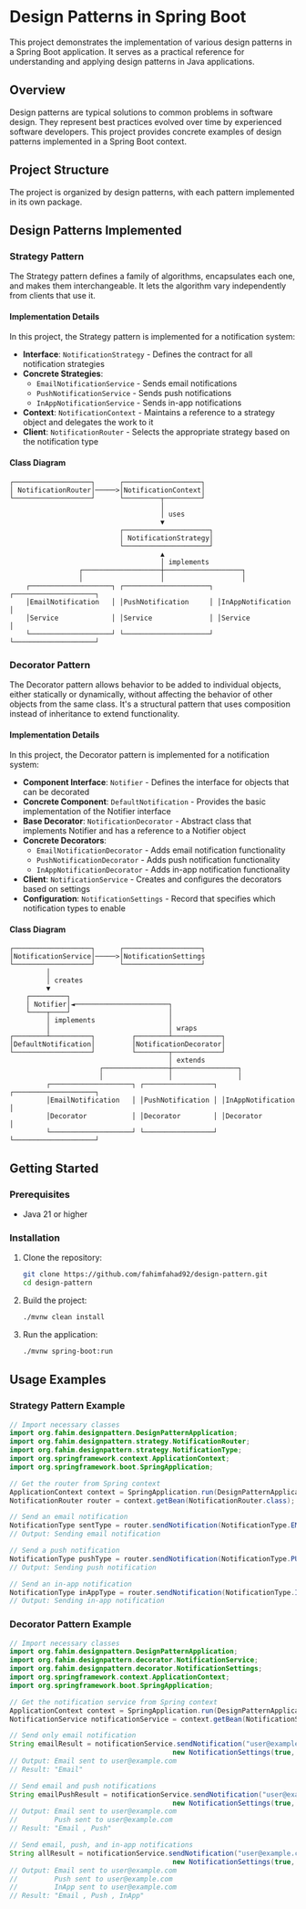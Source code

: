 # Design Patterns in Spring Boot

This project demonstrates the implementation of various design patterns in a Spring Boot application. It serves as a practical reference for understanding and applying design patterns in Java applications.

## Overview

Design patterns are typical solutions to common problems in software design. They represent best practices evolved over time by experienced software developers. This project provides concrete examples of design patterns implemented in a Spring Boot context.

## Project Structure

The project is organized by design patterns, with each pattern implemented in its own package.

## Design Patterns Implemented

### Strategy Pattern

The Strategy pattern defines a family of algorithms, encapsulates each one, and makes them interchangeable. It lets the algorithm vary independently from clients that use it.

#### Implementation Details

In this project, the Strategy pattern is implemented for a notification system:

- **Interface**: `NotificationStrategy` - Defines the contract for all notification strategies
- **Concrete Strategies**:
  - `EmailNotificationService` - Sends email notifications
  - `PushNotificationService` - Sends push notifications
  - `InAppNotificationService` - Sends in-app notifications
- **Context**: `NotificationContext` - Maintains a reference to a strategy object and delegates the work to it
- **Client**: `NotificationRouter` - Selects the appropriate strategy based on the notification type

#### Class Diagram

```
┌───────────────────┐      ┌───────────────────┐
│ NotificationRouter│─────>│NotificationContext│
└───────────────────┘      └─────────┬─────────┘
                                     │
                                     │ uses
                                     ▼
                           ┌─────────────────────┐
                           │ NotificationStrategy│
                           └─────────────────────┘
                                     ▲
                                     │ implements
                 ┌───────────────────┼───────────────────┐
                 │                   │                   │
    ┌────────────────────┐ ┌─────────────────────┐ ┌────────────────────┐
    │EmailNotification   │ │PushNotification     │ │InAppNotification   │
    │Service             │ │Service              │ │Service             │
    └────────────────────┘ └─────────────────────┘ └────────────────────┘
```

### Decorator Pattern

The Decorator pattern allows behavior to be added to individual objects, either statically or dynamically, without affecting the behavior of other objects from the same class. It's a structural pattern that uses composition instead of inheritance to extend functionality.

#### Implementation Details

In this project, the Decorator pattern is implemented for a notification system:

- **Component Interface**: `Notifier` - Defines the interface for objects that can be decorated
- **Concrete Component**: `DefaultNotification` - Provides the basic implementation of the Notifier interface
- **Base Decorator**: `NotificationDecorator` - Abstract class that implements Notifier and has a reference to a Notifier object
- **Concrete Decorators**:
  - `EmailNotificationDecorator` - Adds email notification functionality
  - `PushNotificationDecorator` - Adds push notification functionality
  - `InAppNotificationDecorator` - Adds in-app notification functionality
- **Client**: `NotificationService` - Creates and configures the decorators based on settings
- **Configuration**: `NotificationSettings` - Record that specifies which notification types to enable

#### Class Diagram

```
┌───────────────────┐      ┌───────────────────┐
│NotificationService│─────>│NotificationSettings
└───────────────────┘      └───────────────────┘
         │
         │ creates
         ▼
    ┌─────────┐
    │ Notifier│◄───────────────────────┐
    └────┬────┘                        │
         │ implements                  │
         │                             │ wraps
┌────────┴──────────┐         ┌────────┴────────────┐
│DefaultNotification│         │NotificationDecorator│
└───────────────────┘         └────────┬────────────┘
                                       │ extends
                      ┌────────────────┼────────────────┐
                      │                │                │
         ┌────────────────────┐ ┌─────────────────┐ ┌────────────────────┐
         │EmailNotification   │ │PushNotification │ │InAppNotification   │
         │Decorator           │ │Decorator        │ │Decorator           │
         └────────────────────┘ └─────────────────┘ └────────────────────┘
```

## Getting Started

### Prerequisites

- Java 21 or higher

### Installation

1. Clone the repository:
   ```bash
   git clone https://github.com/fahimfahad92/design-pattern.git
   cd design-pattern
   ```

2. Build the project:
   ```bash
   ./mvnw clean install
   ```

3. Run the application:
   ```bash
   ./mvnw spring-boot:run
   ```

## Usage Examples

### Strategy Pattern Example

```java
// Import necessary classes
import org.fahim.designpattern.DesignPatternApplication;
import org.fahim.designpattern.strategy.NotificationRouter;
import org.fahim.designpattern.strategy.NotificationType;
import org.springframework.context.ApplicationContext;
import org.springframework.boot.SpringApplication;

// Get the router from Spring context
ApplicationContext context = SpringApplication.run(DesignPatternApplication.class, args);
NotificationRouter router = context.getBean(NotificationRouter.class);

// Send an email notification
NotificationType sentType = router.sendNotification(NotificationType.EMAIL);
// Output: Sending email notification

// Send a push notification
NotificationType pushType = router.sendNotification(NotificationType.PUSH);
// Output: Sending push notification

// Send an in-app notification
NotificationType inAppType = router.sendNotification(NotificationType.IN_APP);
// Output: Sending in-app notification
```

### Decorator Pattern Example

```java
// Import necessary classes
import org.fahim.designpattern.DesignPatternApplication;
import org.fahim.designpattern.decorator.NotificationService;
import org.fahim.designpattern.decorator.NotificationSettings;
import org.springframework.context.ApplicationContext;
import org.springframework.boot.SpringApplication;

// Get the notification service from Spring context
ApplicationContext context = SpringApplication.run(DesignPatternApplication.class, args);
NotificationService notificationService = context.getBean(NotificationService.class);

// Send only email notification
String emailResult = notificationService.sendNotification("user@example.com", 
                                        new NotificationSettings(true, false, false));
// Output: Email sent to user@example.com
// Result: "Email"

// Send email and push notifications
String emailPushResult = notificationService.sendNotification("user@example.com", 
                                        new NotificationSettings(true, true, false));
// Output: Email sent to user@example.com
//         Push sent to user@example.com
// Result: "Email , Push"

// Send email, push, and in-app notifications
String allResult = notificationService.sendNotification("user@example.com", 
                                        new NotificationSettings(true, true, true));
// Output: Email sent to user@example.com
//         Push sent to user@example.com
//         InApp sent to user@example.com
// Result: "Email , Push , InApp"
```
